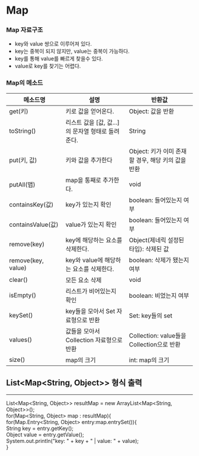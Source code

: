 # Map

### Map 자료구조
- key와 value 쌍으로 이루어져 있다.
- key는 중복이 되지 않지만, value는 중복이 가능하다.
- key를 통해 value를 빠르게 찾을수 있다.
- value로 key를 찾기는 어렵다.


### Map의 메소드

|메소드명|	설명|	반환값|
|------|------|-------|
|get(키)	|키로 값을 얻어온다.|	Object: 값을 반환|
|toString()	|리스트 값을 [값, 값...]의 문자열 형태로 돌려준다.	|String
|put(키, 값)	|키와 값을 추가한다|	Object: 키가 이미 존재할 경우, 해당 키의 값을 반환
|putAll(맵)	|map을 통째로 추가한다.|	void
|containsKey(값)|	key가 있는지 확인	|boolean: 들어있는지 여부
|containsValue(값)|	value가 있는지 확인	|boolean: 들어있는지 여부
|remove(key)	|key에 해당하는 요소를 삭제한다.|	Object(제네릭 설정된 타입): 삭제된 값
|remove(key, value)|	key와 value에 해당하는 요소를 삭제한다.|	boolean: 삭제가 됐는지 여부
|clear()	|모든 요소 삭제	|void
|isEmpty()	|리스트가 비어있는지 확인|	boolean: 비었는지 여부
|keySet()	|key들을 모아서 Set 자료형으로 반환|	Set: key들의 set
|values()	|값들을 모아서 Collection 자료형으로 반환|	Collection: value들을 Collection으로 반환
|size()	|map의 크기	|int: map의 크기


## List<Map<String, Object>> 형식 출력
---

List<Map<String, Object>> resultMap = new ArrayList<Map<String, Object>>();<br>
for(Map<String, Object> map : resultMap){<br>
for(Map.Entry<String, Object> entry:map.entrySet()){<br>
        String key = entry.getKey();<br>
        Object value = entry.getValue();<br>
     System.out.println("key: " + key + " | value: " + value);<br>
}
